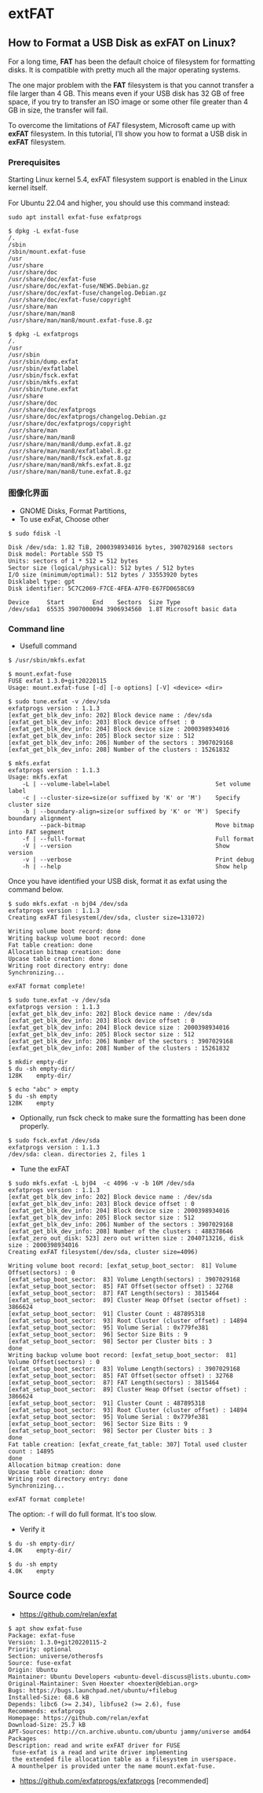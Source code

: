# extFAT

## How to Format a USB Disk as exFAT on Linux?
For a long time, __FAT__ has been the default choice of filesystem for formatting disks. It is compatible with pretty much all the major operating systems.

The one major problem with the __FAT__ filesystem is that you cannot transfer a file larger than 4 GB. This means even if your USB disk has 32 GB of free space, if you try to transfer an ISO image or some other file greater than 4 GB in size, the transfer will fail.

To overcome the limitations of _FAT_ filesystem, Microsoft came up with __exFAT__ filesystem.
In this tutorial, I’ll show you how to format a USB disk in __exFAT__ filesystem.

### Prerequisites
Starting Linux kernel 5.4, exFAT filesystem support is enabled in the Linux kernel itself.

For Ubuntu 22.04 and higher, you should use this command instead:
```
sudo apt install exfat-fuse exfatprogs

$ dpkg -L exfat-fuse
/.
/sbin
/sbin/mount.exfat-fuse
/usr
/usr/share
/usr/share/doc
/usr/share/doc/exfat-fuse
/usr/share/doc/exfat-fuse/NEWS.Debian.gz
/usr/share/doc/exfat-fuse/changelog.Debian.gz
/usr/share/doc/exfat-fuse/copyright
/usr/share/man
/usr/share/man/man8
/usr/share/man/man8/mount.exfat-fuse.8.gz

$ dpkg -L exfatprogs
/.
/usr
/usr/sbin
/usr/sbin/dump.exfat
/usr/sbin/exfatlabel
/usr/sbin/fsck.exfat
/usr/sbin/mkfs.exfat
/usr/sbin/tune.exfat
/usr/share
/usr/share/doc
/usr/share/doc/exfatprogs
/usr/share/doc/exfatprogs/changelog.Debian.gz
/usr/share/doc/exfatprogs/copyright
/usr/share/man
/usr/share/man/man8
/usr/share/man/man8/dump.exfat.8.gz
/usr/share/man/man8/exfatlabel.8.gz
/usr/share/man/man8/fsck.exfat.8.gz
/usr/share/man/man8/mkfs.exfat.8.gz
/usr/share/man/man8/tune.exfat.8.gz
```

### 图像化界面
- GNOME Disks, Format Partitions, 
- To use exFat, Choose other
```
$ sudo fdisk -l

Disk /dev/sda: 1.82 TiB, 2000398934016 bytes, 3907029168 sectors
Disk model: Portable SSD T5 
Units: sectors of 1 * 512 = 512 bytes
Sector size (logical/physical): 512 bytes / 512 bytes
I/O size (minimum/optimal): 512 bytes / 33553920 bytes
Disklabel type: gpt
Disk identifier: 5C7C2069-F7CE-4FEA-A7F0-E67FD0658C69

Device     Start        End    Sectors  Size Type
/dev/sda1  65535 3907000094 3906934560  1.8T Microsoft basic data
```

### Command line
- Usefull command
```
$ /usr/sbin/mkfs.exfat

$ mount.exfat-fuse
FUSE exfat 1.3.0+git20220115
Usage: mount.exfat-fuse [-d] [-o options] [-V] <device> <dir>

$ sudo tune.exfat -v /dev/sda
exfatprogs version : 1.1.3
[exfat_get_blk_dev_info: 202] Block device name : /dev/sda
[exfat_get_blk_dev_info: 203] Block device offset : 0
[exfat_get_blk_dev_info: 204] Block device size : 2000398934016
[exfat_get_blk_dev_info: 205] Block sector size : 512
[exfat_get_blk_dev_info: 206] Number of the sectors : 3907029168
[exfat_get_blk_dev_info: 208] Number of the clusters : 15261832

$ mkfs.exfat
exfatprogs version : 1.1.3
Usage: mkfs.exfat
	-L | --volume-label=label                              Set volume label
	-c | --cluster-size=size(or suffixed by 'K' or 'M')    Specify cluster size
	-b | --boundary-align=size(or suffixed by 'K' or 'M')  Specify boundary alignment
	     --pack-bitmap                                     Move bitmap into FAT segment
	-f | --full-format                                     Full format
	-V | --version                                         Show version
	-v | --verbose                                         Print debug
	-h | --help                                            Show help
```
Once you have identified your USB disk, format it as exfat using the command below.

```
$ sudo mkfs.exfat -n bj04 /dev/sda
exfatprogs version : 1.1.3
Creating exFAT filesystem(/dev/sda, cluster size=131072)

Writing volume boot record: done
Writing backup volume boot record: done
Fat table creation: done
Allocation bitmap creation: done
Upcase table creation: done
Writing root directory entry: done
Synchronizing...

exFAT format complete!

$ sudo tune.exfat -v /dev/sda
exfatprogs version : 1.1.3
[exfat_get_blk_dev_info: 202] Block device name : /dev/sda
[exfat_get_blk_dev_info: 203] Block device offset : 0
[exfat_get_blk_dev_info: 204] Block device size : 2000398934016
[exfat_get_blk_dev_info: 205] Block sector size : 512
[exfat_get_blk_dev_info: 206] Number of the sectors : 3907029168
[exfat_get_blk_dev_info: 208] Number of the clusters : 15261832

$ mkdir empty-dir
$ du -sh empty-dir/
128K	empty-dir/

$ echo "abc" > empty
$ du -sh empty
128K	empty
```
- Optionally, run fsck check to make sure the formatting has been done properly.
```
$ sudo fsck.exfat /dev/sda 
exfatprogs version : 1.1.3
/dev/sda: clean. directories 2, files 1
```

- Tune the exFAT
```
$ sudo mkfs.exfat -L bj04  -c 4096 -v -b 16M /dev/sda
exfatprogs version : 1.1.3
[exfat_get_blk_dev_info: 202] Block device name : /dev/sda
[exfat_get_blk_dev_info: 203] Block device offset : 0
[exfat_get_blk_dev_info: 204] Block device size : 2000398934016
[exfat_get_blk_dev_info: 205] Block sector size : 512
[exfat_get_blk_dev_info: 206] Number of the sectors : 3907029168
[exfat_get_blk_dev_info: 208] Number of the clusters : 488378646
[exfat_zero_out_disk: 523] zero out written size : 2040713216, disk size : 2000398934016
Creating exFAT filesystem(/dev/sda, cluster size=4096)

Writing volume boot record: [exfat_setup_boot_sector:  81] Volume Offset(sectors) : 0
[exfat_setup_boot_sector:  83] Volume Length(sectors) : 3907029168
[exfat_setup_boot_sector:  85] FAT Offset(sector offset) : 32768
[exfat_setup_boot_sector:  87] FAT Length(sectors) : 3815464
[exfat_setup_boot_sector:  89] Cluster Heap Offset (sector offset) : 3866624
[exfat_setup_boot_sector:  91] Cluster Count : 487895318
[exfat_setup_boot_sector:  93] Root Cluster (cluster offset) : 14894
[exfat_setup_boot_sector:  95] Volume Serial : 0x779fe381
[exfat_setup_boot_sector:  96] Sector Size Bits : 9
[exfat_setup_boot_sector:  98] Sector per Cluster bits : 3
done
Writing backup volume boot record: [exfat_setup_boot_sector:  81] Volume Offset(sectors) : 0
[exfat_setup_boot_sector:  83] Volume Length(sectors) : 3907029168
[exfat_setup_boot_sector:  85] FAT Offset(sector offset) : 32768
[exfat_setup_boot_sector:  87] FAT Length(sectors) : 3815464
[exfat_setup_boot_sector:  89] Cluster Heap Offset (sector offset) : 3866624
[exfat_setup_boot_sector:  91] Cluster Count : 487895318
[exfat_setup_boot_sector:  93] Root Cluster (cluster offset) : 14894
[exfat_setup_boot_sector:  95] Volume Serial : 0x779fe381
[exfat_setup_boot_sector:  96] Sector Size Bits : 9
[exfat_setup_boot_sector:  98] Sector per Cluster bits : 3
done
Fat table creation: [exfat_create_fat_table: 307] Total used cluster count : 14895
done
Allocation bitmap creation: done
Upcase table creation: done
Writing root directory entry: done
Synchronizing...

exFAT format complete!
```
The option: `-f` will do full format. It's too slow.

- Verify it
```
$ du -sh empty-dir/
4.0K	empty-dir/

$ du -sh empty
4.0K	empty
```

## Source code
- https://github.com/relan/exfat

```
$ apt show exfat-fuse
Package: exfat-fuse
Version: 1.3.0+git20220115-2
Priority: optional
Section: universe/otherosfs
Source: fuse-exfat
Origin: Ubuntu
Maintainer: Ubuntu Developers <ubuntu-devel-discuss@lists.ubuntu.com>
Original-Maintainer: Sven Hoexter <hoexter@debian.org>
Bugs: https://bugs.launchpad.net/ubuntu/+filebug
Installed-Size: 68.6 kB
Depends: libc6 (>= 2.34), libfuse2 (>= 2.6), fuse
Recommends: exfatprogs
Homepage: https://github.com/relan/exfat
Download-Size: 25.7 kB
APT-Sources: http://cn.archive.ubuntu.com/ubuntu jammy/universe amd64 Packages
Description: read and write exFAT driver for FUSE
 fuse-exfat is a read and write driver implementing
 the extended file allocation table as a filesystem in userspace.
 A mounthelper is provided unter the name mount.exfat-fuse.
```

- https://github.com/exfatprogs/exfatprogs [recommended]
